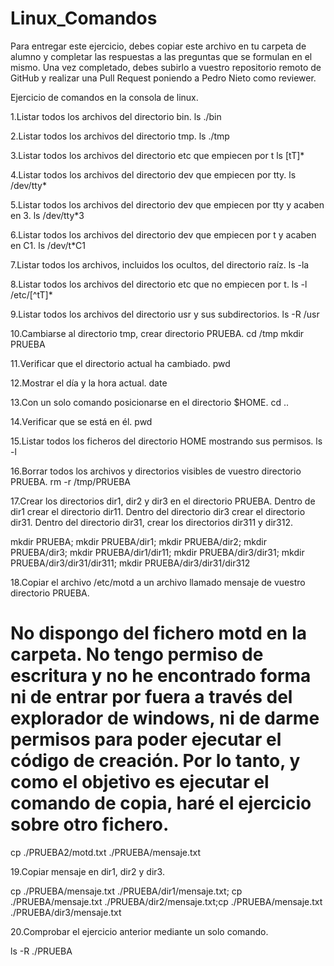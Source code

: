 # Linux_Comandos

Para entregar este ejercicio, debes copiar este archivo en tu carpeta de alumno y completar las respuestas a las preguntas que se formulan en el mismo.
Una vez completado, debes subirlo a vuestro repositorio remoto de GitHub y realizar una Pull Request poniendo a Pedro Nieto como reviewer.


Ejercicio de comandos en la consola de linux.

  1.Listar todos los archivos del directorio bin.
  ls ./bin
     
  2.Listar todos los archivos del directorio tmp.
  ls ./tmp
    
  3.Listar todos los archivos del directorio etc que empiecen por t 
  ls [tT]* 
    
  4.Listar todos los archivos del directorio dev que empiecen por tty.
  ls /dev/tty*
    
  5.Listar todos los archivos del directorio dev que empiecen por tty y acaben en 3.
  ls /dev/tty*3
    
    
  6.Listar todos los archivos del directorio dev que empiecen por t y acaben en C1.
  ls /dev/t*C1
    

  7.Listar todos los archivos, incluidos los ocultos, del directorio raíz.
  ls -la
    
    
  8.Listar todos los archivos del directorio etc que no empiecen por t.
  ls -l /etc/[^tT]*
    

  9.Listar todos los archivos del directorio usr y sus subdirectorios.
  ls -R /usr
    

  10.Cambiarse al directorio tmp, crear directorio PRUEBA.
  cd /tmp
  mkdir PRUEBA
    

  11.Verificar que el directorio actual ha cambiado.
  pwd 
    

  12.Mostrar el día y la hora actual.
  date 
    

  13.Con un solo comando posicionarse en el directorio $HOME.
  cd .. 
    
 
  14.Verificar que se está en él.
  pwd
    

  15.Listar todos los ficheros del directorio HOME mostrando sus permisos.
  ls -l 
    

  16.Borrar todos los archivos y directorios visibles de vuestro directorio PRUEBA.
  rm -r /tmp/PRUEBA
    

  17.Crear los directorios dir1, dir2 y dir3 en el directorio PRUEBA. Dentro de dir1 crear el directorio dir11. Dentro del directorio 
  dir3 crear el directorio dir31. Dentro del directorio dir31, crear los directorios dir311 y dir312.
    
  mkdir PRUEBA; mkdir PRUEBA/dir1; mkdir PRUEBA/dir2; mkdir PRUEBA/dir3; mkdir PRUEBA/dir1/dir11; mkdir PRUEBA/dir3/dir31; mkdir PRUEBA/dir3/dir31/dir311; mkdir PRUEBA/dir3/dir31/dir312

  18.Copiar el archivo /etc/motd a un archivo llamado mensaje de vuestro directorio PRUEBA.
  # No dispongo del fichero motd en la carpeta. No tengo permiso de escritura y no he encontrado forma ni de entrar por fuera a través del explorador de windows, ni de darme permisos para poder ejecutar el código de creación. Por lo tanto, y como el objetivo es ejecutar el comando de copia, haré el ejercicio sobre otro fichero.
  
  cp ./PRUEBA2/motd.txt ./PRUEBA/mensaje.txt

  19.Copiar mensaje en dir1, dir2 y dir3.
    
  cp ./PRUEBA/mensaje.txt ./PRUEBA/dir1/mensaje.txt; cp ./PRUEBA/mensaje.txt ./PRUEBA/dir2/mensaje.txt;cp ./PRUEBA/mensaje.txt ./PRUEBA/dir3/mensaje.txt
    
  20.Comprobar el ejercicio anterior mediante un solo comando.

  ls -R ./PRUEBA 

    
   
